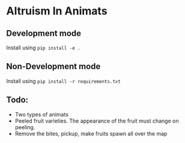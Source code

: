 # Altruism In Animats

## Development mode
Install using `pip install -e .`

## Non-Development mode
Install using `pip install -r requirements.txt`


## Todo:

- Two types of animats
- Peeled fruit varieties. The appearance of the fruit must change on peeling.
- Remove the bites, pickup, make fruits spawn all over the map
